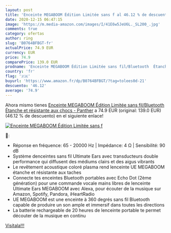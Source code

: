 ```yaml
---
layout: post
title: 'Enceinte MEGABOOM Édition Limitée sans f al 46.12 % de descuento'
date: 2020-12-15 06:47:15
image: 'https://m.media-amazon.com/images/I/41E6w5JeU6L._SL200_.jpg'
comments: true
category: ofertas
author: ring
slug: 'B0764BFBGT-fr'
actualPrice: 74.9 EUR
currency: EUR
price: 74.9
comparePrice: 139.0 EUR
prodname: 'Enceinte MEGABOOM Édition Limitée sans fil/Bluetooth  Étanche et résistante aux chocs  - Panther'
country: 'fr'
flag: '🇫🇷'
buyurl: 'https://www.amazon.fr/dp/B0764BFBGT/?tag=tolees0d-21'
descuento: '46.12'
average: '74.9'
---
```


Ahora mismo tienes [Enceinte MEGABOOM Édition Limitée sans fil/Bluetooth  Étanche et résistante aux chocs  - Panther](https://www.amazon.fr/dp/B0764BFBGT/?tag=tolees0d-21) a 74.9 EUR (original: 139.0 EUR) (46.12 %  de descuento) en el siguiente enlace!

[![Enceinte MEGABOOM Édition Limitée sans f](https://m.media-amazon.com/images/I/41E6w5JeU6L._SL200_.jpg)](https://www.amazon.fr/dp/B0764BFBGT/?tag=tolees0d-21)

🔎:

- Réponse en fréquence: 65 - 20000 Hz | Impédance: 4 Ω | Sensibilité: 90 dB
- Système denceintes sans fil Ultimate Ears avec transducteurs double performance qui diffusent des médiums clairs et des aigus vibrants
- Le revêtement acoustique coloré plasma rend lenceinte UE MEGABOOM étanche et résistante aux taches
- Connecte tes enceintes Bluetooth portables avec Echo Dot (2ème génération) pour une commande vocale mains libres de lenceinte Ultimate Ears MEGABOOM avec Alexa, pour écouter de la musique sur Amazon, Spotify, Pandora, iHeartRadio
- UE MEGABOOM est une enceinte à 360 degrés sans fil Bluetooth capable de produire un son ample et immersif dans toutes les directions
- La batterie rechargeable de 20 heures de lenceinte portable te permet découter de la musique en continu

[Visítala!!!](https://www.amazon.fr/dp/B0764BFBGT/?tag=tolees0d-21)
